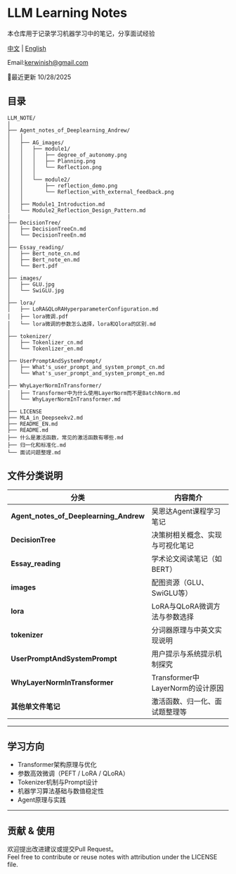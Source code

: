 # LLM Learning Notes

本仓库用于记录学习机器学习中的笔记，分享面试经验

[中文](./README.md) | [English](./README_EN.md)

Email:kerwinish@gmail.com

🚩最近更新 10/28/2025

## 目录
```
LLM_NOTE/
│
├── Agent_notes_of_Deeplearning_Andrew/
│   │
│   ├── AG_images/
│   │   ├── module1/
│   │   │   ├── degree_of_autonomy.png
│   │   │   ├── Planning.png
│   │   │   └── Reflection.png
│   │   │
│   │   └── module2/
│   │       ├── reflection_demo.png
│   │       └── Reflection_with_external_feedback.png
│   │
│   ├── Module1_Introduction.md
│   └── Module2_Reflection_Design_Pattern.md
|
├── DecisionTree/
│   ├── DecisionTreeCn.md
│   └── DecisionTreeEn.md
│
├── Essay_reading/
│   ├── Bert_note_cn.md
│   ├── Bert_note_en.md
│   └── Bert.pdf
│
├── images/
│   ├── GLU.jpg
│   └── SwiGLU.jpg
│
├── lora/
│   ├── LoRA&QLoRAHyperparameterConfiguration.md
│   ├── lora微调.pdf
│   └── lora微调的参数怎么选择，lora和Qlora的区别.md
│
├── tokenizer/
│   ├── Tokenlizer_cn.md
│   └── Tokenlizer_en.md
│
├── UserPromptAndSystemPrompt/
│   ├── What's_user_prompt_and_system_prompt_cn.md
│   └── What's_user_prompt_and_system_prompt_en.md
│
├── WhyLayerNormInTransformer/
│   ├── Transformer中为什么使用LayerNorm而不是BatchNorm.md
│   └── WhyLayerNormInTransformer.md
│
├── LICENSE
├── MLA_in_Deepseekv2.md
├── README_EN.md
├── README.md
├── 什么是激活函数，常见的激活函数有哪些.md
├── 归一化和标准化.md
└── 面试问题整理.md
```


## 文件分类说明

| 分类 | 内容简介 |
|------|-----------|
| **Agent_notes_of_Deeplearning_Andrew** | 吴恩达Agent课程学习笔记 |
| **DecisionTree** | 决策树相关概念、实现与可视化笔记 |
| **Essay_reading** | 学术论文阅读笔记（如BERT） |
| **images** | 配图资源（GLU、SwiGLU等） |
| **lora** | LoRA与QLoRA微调方法与参数选择 |
| **tokenizer** | 分词器原理与中英文实现说明 |
| **UserPromptAndSystemPrompt** | 用户提示与系统提示机制探究 |
| **WhyLayerNormInTransformer** | Transformer中LayerNorm的设计原因 |
| **其他单文件笔记** | 激活函数、归一化、面试题整理等 |

---

##  学习方向
- Transformer架构原理与优化  
- 参数高效微调（PEFT / LoRA / QLoRA）  
- Tokenizer机制与Prompt设计  
- 机器学习算法基础与数值稳定性  
- Agent原理与实践

---

##  贡献 & 使用
欢迎提出改进建议或提交Pull Request。  
Feel free to contribute or reuse notes with attribution under the LICENSE file.